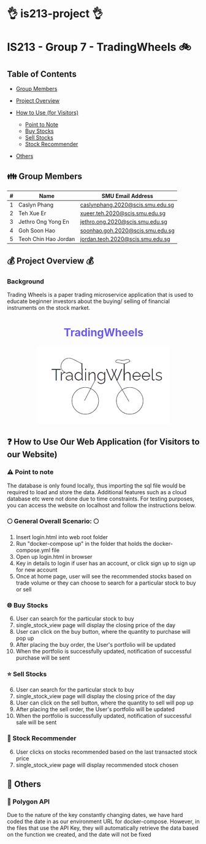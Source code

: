 # :ok_hand: is213-project :ok_hand:

# IS213 - Group 7 - TradingWheels :bike:

## Table of Contents
* [Group Members](#family-group-members)
* [Project Overview](#moneybag-project-overview-moneybag)
* [How to Use (for Visitors)](#question-how-to-use-our-web-application-for-visitors-to-our-website)
    * [Point to Note](#warning-point-to-note)
    * [Buy Stocks](#globe_with_meridians-buy-stocks)
    * [Sell Stocks](#star-sell-stocks)
    * [Stock Recommender](#dart-stock-recommender)

* [Others](#notebook_with_decorative_cover-others)

## :family: Group Members

| # | Name | SMU Email Address |
| ----------- | ----------- | ----------- |
| 1 | Caslyn Phang | caslynphang.2020@scis.smu.edu.sg |
| 2 | Teh Xue Er | xueer.teh.2020@scis.smu.edu.sg |
| 3 | Jethro Ong Yong En | jethro.ong.2020@scis.smu.edu.sg |
| 4 | Goh Soon Hao | soonhao.goh.2020@scis.smu.edu.sg |
| 5 | Teoh Chin Hao Jordan | jordan.teoh.2020@scis.smu.edu.sg |

## :moneybag: Project Overview :moneybag:
### Background
Trading Wheels is a paper trading microservice application that is used to educate beginner investors about the buying/ selling of financial instruments on the stock market.

<div align='center'>
    <h1 style="color: #6C5CE7">TradingWheels</h1>
    <img src="images/logo.png">
</div>

## :question: How to Use Our Web Application (for Visitors to our Website)

### :warning: Point to note

The database is only found locally, thus importing the sql file would be required to load and store the data. Additional features such as a cloud database etc were not done due to time constraints. For testing purposes, you can access the website on localhost and follow the instructions below.

### :full_moon: General Overall Scenario: :full_moon:

1. Insert login.html into web root folder
2. Run "docker-compose up" in the folder that holds the docker-compose.yml file
3. Open up login.html in browser
4. Key in details to login if user has an account, or click sign up to sign up for new account
5. Once at home page, user will see the recommended stocks based on trade volume or they can choose to search for a particular stock to buy or sell

### :globe_with_meridians: Buy Stocks
6. User can search for the particular stock to buy
7. single_stock_view page will display the closing price of the day
8. User can click on the buy button, where the quantity to purchase will pop up
9. After placing the buy order, the User's portfolio will be updated
10. When the portfolio is successfully updated, notification of successful purchase will be sent

### :star: Sell Stocks
6. User can search for the particular stock to buy
7. single_stock_view page will display the closing price of the day
8. User can click on the sell button, where the quantity to sell will pop up
9. After placing the sell order, the User's portfolio will be updated
10. When the portfolio is successfully updated, notification of successful sale will be sent

### :dart: Stock Recommender
6. User clicks on stocks recommended based on the last transacted stock price
7. single_stock_view page will display recommended stock chosen


## :book: Others

### :key: Polygon API
Due to the nature of the key constantly changing dates, we have hard coded the date in as our environment URL for docker-compose. However, in the files that use the API Key, they will automatically retrieve the data based on the function we created, and the date will not be fixed
